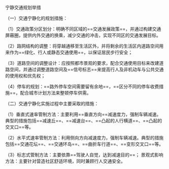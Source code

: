 宁静交通规划举措 

（一）交通宁静化的规划措施： 

（1）交通政策分区划分：明确不同区域的==交通发展政策==，并通过构建交通屏蔽圈，提供内外交通的换乘，减少交通的冲击，实现不同区的交通发展目标。 

（2）路网结构的调整：将穿越通移至生活区外，并将剩余的生活区内道路空间用来作为==绿化、行人或静态交通使用==，以保证居民步行安全； 

（3）道路空间的调整设计：应按照都市景观的要求，配合交通使用目标来改建道路空间，并通过调整道路空间及==信号标志==来提高行人及非机动车与公共交通的使用权和优先权； 

（4）停车的规划：==路外停车空间需要留有余地==，==区分不同的停车收费措施==，配合城市计划方法来整顿停车供需。 

（二）交通宁静化实施过程中主要采取的措施： 

（1）垂直式速率管制方法：主要利用==垂直方向==减速度力，强制车辆减速。典型的措施包括==减速丘==、==减速台==、==凸起的人行横道==、==凸起的交叉口==等。 

（2）水平式速率管制方法：利用侧向方向减速度力，强制车辆减速。典型的措施包括==交通花坛==、==交通环岛==、==曲折车行道==、==变形交叉口==等。 

（3）标志式管制方法：主要依靠==驾驶人自觉，达到减速目的==； 景观式影响方法：主要针对营造社区舒适环境，同时兼顾行人交通安全。

